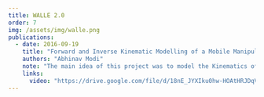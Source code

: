 ```yaml
---
title: WALLE 2.0
order: 7
img: /assets/img/walle.png
publications:
  - date: 2016-09-19
    title: "Forward and Inverse Kinematic Modelling of a Mobile Manipulator Robot: WALLE"
    authors: "Abhinav Modi"
    note: "The main idea of this project was to model the Kinematics of a reduced DOF(Degree of Freedom) model of the robot: WALL-E from the original Disney PIXAR movie: WALL-E. The objective is to perform a pick and lift operation using both the arms together on a mobile base. This will enable the robot to pick a box full of supplies, kept at fixed distance which is more than one arms reach."
    links:
      video: "https://drive.google.com/file/d/18nE_JYXIku0hw-HOAtHRJDqVvWXMPXH0/view?usp=sharing"
---
```

